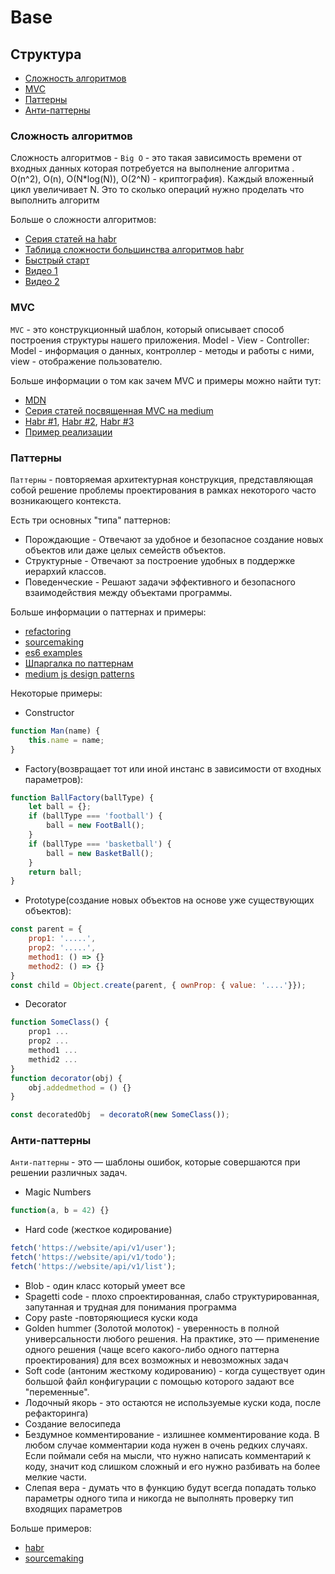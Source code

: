 # Base

## Структура

- [Сложность алгоритмов](#Сложность-алгоритмов)
- [MVC](#mvc)
- [Паттерны](#паттерны)
- [Анти-паттерны](#анти-паттерны)

### Сложность алгоритмов

Сложность алгоритмов - `Big O` - это такая зависимость времени от входных данных которая потребуется на выполнение алгоритма . O(n^2), O(n), O(N*log(N)), O(2^N) - криптография). Каждый вложенный цикл увеличивает N. Это то сколько операций нужно проделать что выполнить алгоритм

Больше о сложности алгоритмов:

- [Серия статей на habr][bigo-habr-series]
- [Таблица сложности большинства алгоритмов habr][bigo-habr-table]
- [Быстрый старт][bigo-habr-base]
- [Видео 1][bigo-video1]
- [Видео 2][bigo-video2]

[bigo-habr-series]: https://habr.com/ru/post/196560/
[bigo-habr-table]: https://habr.com/ru/post/188010/
[bigo-habr-base]:https://habr.com/ru/post/104219/
[bigo-video1]: https://www.youtube.com/watch?v=eJRg4qr7qAo
[bigo-video2]: https://www.youtube.com/watch?v=M3ghq2E9tPw

### MVC

`MVC` - это конструкционный шаблон, который описывает способ построения структуры нашего приложения. Model - View - Controller: Model - информация о данных, контроллер - методы и работы с ними, view - отображение пользователю.

Больше информации о том как зачем MVC и примеры можно найти тут:

- [MDN][mvc-mdn]
- [Серия статей посвященная MVC на medium][mvc-medium]
- [Habr #1][mvc-habr-example], [Habr #2][mvc-habr-one], [Habr #3][mvc-habr-two]
- [Пример реализации][mvc-example]

[mvc-mdn]: https://developer.mozilla.org/en-US/docs/Web/Apps/Fundamentals/Modern_web_app_architecture/MVC_architecture
[mvc-medium]: https://medium.com/@patrickackerman/classic-front-end-mvc-with-vanilla-javascript-7eee550bc702
[mvc-example]: https://alexatnet.com/model-view-controller-mvc-in-javascript_ru/
[mvc-habr-one]: https://habr.com/ru/post/321050/
[mvc-habr-two]: https://habr.com/ru/post/322700/
[mvc-habr-example]: https://habr.com/ru/company/ruvds/blog/333856/

### Паттерны

`Паттерны` - повторяемая архитектурная конструкция, представляющая собой решение проблемы проектирования в рамках некоторого часто возникающего контекста.

Есть три основных "типа" паттернов:

- Порождающие - Отвечают за удобное и безопасное создание новых объектов или даже целых семейств объектов.
- Структурные - Отвечают за построение удобных в поддержке иерархий классов.
- Поведенческие - Решают задачи эффективного и безопасного взаимодействия между объектами программы.

Больше информации о паттернах и примеры:

- [refactoring][patterns-catalog-refactoring]
- [sourcemaking][patterns-catalog-sourcemaking]
- [es6 examples][patterns-es6]
- [Шпаргалка по паттернам][patterns-habr-note]
- [medium js design patterns][patterns-medium-js]

Некоторые примеры:

- Constructor

```javascript
function Man(name) {
    this.name = name;
}
```

- Factory(возвращает тот или иной инстанс в зависимости от входных параметров):

```javascript
function BallFactory(ballType) {
    let ball = {};
    if (ballType === 'football') {
        ball = new FootBall();
    }
    if (ballType === 'basketball') {
        ball = new BasketBall();
    }
    return ball;
}
```

- Prototype(создание новых объектов на основе уже существующих объектов):

```javascript
const parent = {
    prop1: '.....',
    prop2: '.....',
    method1: () => {}
    method2: () => {}
}
const child = Object.create(parent, { ownProp: { value: '....'}});
```

- Decorator

```javascript
function SomeClass() {
    prop1 ...
    prop2 ...
    method1 ...
    methid2 ...
}
function decorator(obj) {
    obj.addedmethod = () {}
}

const decoratedObj  = decoratoR(new SomeClass());
```

[patterns-catalog-refactoring]: https://refactoring.guru/ru/design-patterns/catalog
[patterns-catalog-sourcemaking]: https://sourcemaking.com/design_patterns
[patterns-medium-js]: https://medium.com/beginners-guide-to-mobile-web-development/javascript-design-patterns-25f0faaaa15
[patterns-es6]: http://loredanacirstea.github.io/es6-design-patterns/
[patterns-habr-note]: https://habr.com/ru/post/210288/

### Анти-паттерны

`Анти-паттерны` - это — шаблоны ошибок, которые совершаются при решении различных задач.

- Magic Numbers

```javascript
function(a, b = 42) {}
```

- Hard code (жесткое кодирование)

```javascript
fetch('https://website/api/v1/user');
fetch('https://website/api/v1/todo');
fetch('https://website/api/v1/list');
```

- Blob - один класс который умеет все
- Spagetti code - плохо спроектированная, слабо структурированная, запутанная и трудная для понимания программа
- Copy paste -повторяющиеся куски кода
- Golden hummer (Золотой молоток) - уверенность в полной универсальности любого решения. На практике, это — применение одного решения (чаще всего какого-либо одного паттерна проектирования) для всех возможных и невозможных задач
- Soft code (антоним жесткому кодированию) - когда существует один большой файл конфигурации с помощью которого задают все "переменные".
- Лодочный якорь - это остаются не используемые куски кода, после рефакторинга)
- Создание велосипеда
- Бездумное комментирование - излишнее комментирование кода. В любом случае комментарии кода нужен в очень редких случаях. Если поймали себя на мысли, что нужно написать комментарий к коду, значит код слишком сложный и его нужно разбивать на более мелкие части.
- Слепая вера - думать что в функцию будут всегда попадать только параметры одного типа и никогда не выполнять проверку тип входящих параметров

Больше примеров:

- [habr][antipatterns-habr]
- [sourcemaking][antipatterns-sourcemaking]

[antipatterns-sourcemaking]: https://sourcemaking.com/antipatterns
[antipatterns-habr]: https://habr.com/ru/post/59005/

